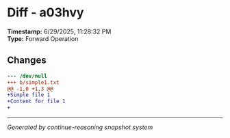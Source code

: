 # Diff - a03hvy

**Timestamp:** 6/29/2025, 11:28:32 PM  
**Type:** Forward Operation

## Changes

```diff
--- /dev/null
+++ b/simple1.txt
@@ -1,0 +1,3 @@
+Simple file 1
+Content for file 1
+
```

---
*Generated by continue-reasoning snapshot system*
